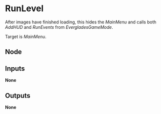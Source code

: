 # RunLevel
After images have finished loading, this hides the *MainMenu* and calls both
*AddHUD* and *RunEvents* from *EvergladesGameMode*.  

Target is *MainMenu*.  

## Node

## Inputs
**None**

## Outputs
**None**